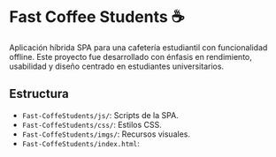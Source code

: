 # Fast Coffee Students ☕

Aplicación híbrida SPA para una cafetería estudiantil con funcionalidad offline. Este proyecto fue desarrollado con énfasis en rendimiento, usabilidad y diseño centrado en estudiantes universitarios.

## Estructura

- `Fast-CoffeStudents/js/`: Scripts de la SPA.
- `Fast-CoffeStudents/css/`: Estilos CSS.
- `Fast-CoffeStudents/imgs/`: Recursos visuales.
- `Fast-CoffeStudents/index.html`:
